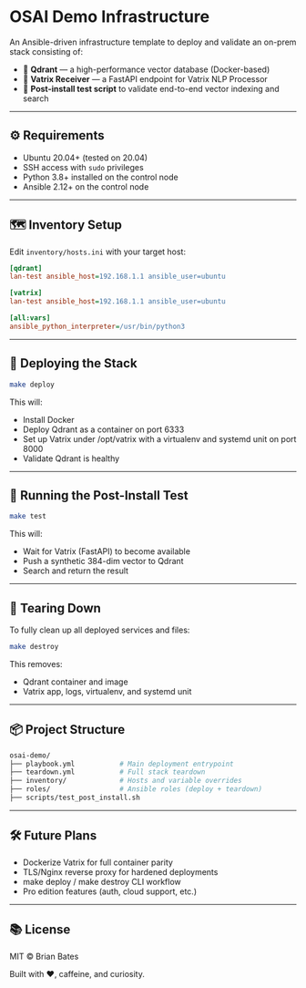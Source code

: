 # OSAI Demo Infrastructure

An Ansible-driven infrastructure template to deploy and validate an on-prem stack consisting of:

- 🧠 **Qdrant** — a high-performance vector database (Docker-based)
- 🔌 **Vatrix Receiver** — a FastAPI endpoint for Vatrix NLP Processor
- 🧪 **Post-install test script** to validate end-to-end vector indexing and search

---

## ⚙️ Requirements

- Ubuntu 20.04+ (tested on 20.04)
- SSH access with `sudo` privileges
- Python 3.8+ installed on the control node
- Ansible 2.12+ on the control node

---

## 🗺 Inventory Setup

Edit `inventory/hosts.ini` with your target host:

```ini
[qdrant]
lan-test ansible_host=192.168.1.1 ansible_user=ubuntu

[vatrix]
lan-test ansible_host=192.168.1.1 ansible_user=ubuntu

[all:vars]
ansible_python_interpreter=/usr/bin/python3
```

---

## 🚀 Deploying the Stack

```bash
make deploy
```

This will:
- Install Docker
- Deploy Qdrant as a container on port 6333
- Set up Vatrix under /opt/vatrix with a virtualenv and systemd unit on port 8000
- Validate Qdrant is healthy

---

## 🧪 Running the Post-Install Test

```bash
make test
```

This will:
- Wait for Vatrix (FastAPI) to become available
- Push a synthetic 384-dim vector to Qdrant
- Search and return the result

---

## 🔁 Tearing Down
To fully clean up all deployed services and files:

```bash
make destroy
```

This removes:
- Qdrant container and image
- Vatrix app, logs, virtualenv, and systemd unit

---

## 📦 Project Structure

```bash
osai-demo/
├── playbook.yml           # Main deployment entrypoint
├── teardown.yml           # Full stack teardown
├── inventory/             # Hosts and variable overrides
├── roles/                 # Ansible roles (deploy + teardown)
├── scripts/test_post_install.sh
```

---

## 🛠 Future Plans

- Dockerize Vatrix for full container parity
- TLS/Nginx reverse proxy for hardened deployments
- make deploy / make destroy CLI workflow
- Pro edition features (auth, cloud support, etc.)

---

## 📚 License

MIT © Brian Bates

Built with ❤️, caffeine, and curiosity.